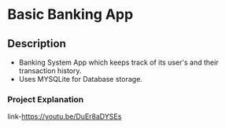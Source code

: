 # Basic Banking App

## Description
* Banking System App which keeps track of its user's and their transaction history.
* Uses MYSQLite for Database storage.




### Project Explanation 
link-https://youtu.be/DuEr8aDYSEs
